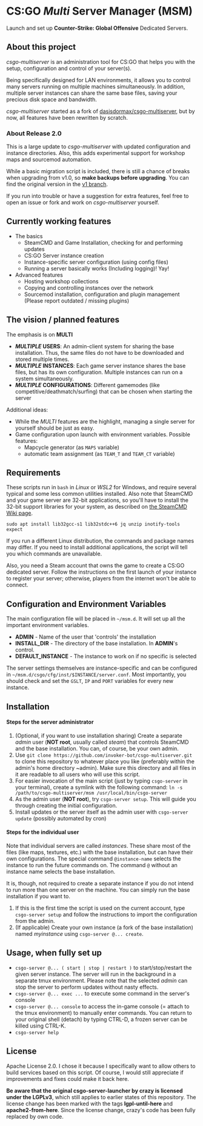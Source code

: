 # CS:GO *Multi* Server Manager (MSM)

Launch and set up **Counter-Strike: Global Offensive** Dedicated Servers.




## About this project

*csgo-multiserver* is an administration tool for CS:GO that helps you with the setup, configuration and control of your server(s).

Being specifically designed for LAN environments, it allows you to control many servers running on multiple machines simultaneously. In addition, multiple server instances can share the same base files, saving your precious disk space and bandwidth.

*csgo-multiserver* started as a fork of [dasisdormax/csgo-multiserver](https://github.com/dasisdormax/csgo-multiserver.git), but by now, all features have been rewritten by scratch.

### About Release 2.0

This is a large update to *csgo-multiserver* with updated configuration and instance directories. Also, this adds experimental support for workshop maps and sourcemod automation.

While a basic migration script is included, there is still a chance of breaks when upgrading from v1.0, so **make backups before upgrading**. You can find the original version in the [v1 branch](https://github.com/dasisdormax/csgo-multiserver/tree/v1).

If you run into trouble or have a suggestion for extra features, feel free to open an issue or fork and work on *csgo-multiserver* yourself.




## Currently working features

* The basics
	* SteamCMD and Game Installation, checking for and performing updates
	* CS:GO Server instance creation
	* Instance-specific server configuration (using config files)
	* Running a server basically works (Including logging)! Yay!
* Advanced features
	* Hosting workshop collections
	* Copying and controlling instances over the network
	* Sourcemod installation, configuration and plugin management (Please report outdated / missing plugins)




## The vision / planned features

The emphasis is on **MULTI**

* **_MULTIPLE_ USERS**: An admin-client system for sharing the base installation. Thus, the same files do not have to be downloaded and stored multiple times.
* **_MULTIPLE_ INSTANCES**: Each game server instance shares the base files, but has its own configuration. Multiple instances can run on a system simultaneously.
* **_MULTIPLE_ CONFIGURATIONS**: Different gamemodes (like competitive/deathmatch/surfing) that can be chosen when starting the server

Additional ideas:

* While the _MULTI_ features are the highlight, managing a single server for yourself should be just as easy.
* Game configuration upon launch with environment variables. Possible features:
	- Mapcycle generator (as `MAPS` variable)
	- automatic team assignment (as `TEAM_T` and `TEAM_CT` variable)




## Requirements

These scripts run in `bash` in _Linux_ or _WSL2_ for Windows, and require several typical and some less common utilities installed. Also note that SteamCMD and your game server are 32-bit applications, so you'll have to install the 32-bit support libraries for your system, as described on [the SteamCMD Wiki page](https://developer.valvesoftware.com/wiki/SteamCMD#Linux).

```
sudo apt install lib32gcc-s1 lib32stdc++6 jq unzip inotify-tools expect
```

If you run a different Linux distribution, the commands and package names may differ. If you need to install additional applications, the script will tell you which commands are unavailable.

Also, you need a Steam account that owns the game to create a CS:GO dedicated server. Follow the instructions on the first launch of your instance to register your server; otherwise, players from the internet won't be able to connect.




## Configuration and Environment Variables

The main configuration file will be placed in `~/msm.d`. It will set up all the important environment variables.

* **ADMIN** - Name of the user that 'controls' the installation
* **INSTALL_DIR** - The directory of the base installation. In **ADMIN**'s control.
* **DEFAULT\_INSTANCE** - The instance to work on if no specific is selected

The server settings themselves are instance-specific and can be configured in `~/msm.d/csgo/cfg/inst/$INSTANCE/server.conf`. Most importantly, you should check and set the `GSLT`, `IP` and `PORT` variables for every new instance.




## Installation

#### Steps for the server administrator

1. (Optional, if you want to use installation sharing) Create a separate _admin_ user (__NOT root__, usually called _steam_) that controls SteamCMD and the base installation. You can, of course, be your own admin.
2. Use `git clone https://github.com/invoker-bot/csgo-multiserver.git` to clone this repository to whatever place you like (preferably within the admin's home directory ~admin). Make sure this directory and all files in it are readable to all users who will use this script.
3. For easier invocation of the main script (just by typing `csgo-server` in your terminal), create a symlink with the following command: `ln -s /path/to/csgo-multiserver/msm /usr/local/bin/csgo-server`
4. As the admin user (__NOT root__), try `csgo-server setup`. This will guide you through creating the initial configuration.
5. Install updates or the server itself as the admin user with `csgo-server update` (possibly automated by cron)
 
#### Steps for the individual user

Note that individual servers are called _instances_. These share most of the files (like maps, textures, etc.) with the base installation, but can have their own configurations. The special command `@instance-name` selects the instance to run the future commands on. The command `@` without an instance name selects the base installation.

It is, though, not required to create a separate instance if you do not intend to run more than one server on the machine. You can simply run the base installation if you want to.

1. If this is the first time the script is used on the current account, type `csgo-server setup` and follow the instructions to import the configuration from the admin.
2. (If applicable) Create your own instance (a fork of the base installation) named _myinstance_ using `csgo-server @... create`.




## Usage, when fully set up

* `csgo-server @... ( start | stop | restart )` to start/stop/restart the given server instance. The server will run in the background in a separate tmux environment. Please note that the selected _admin_ can stop the server to perform updates without nasty effects.
* `csgo-server @... exec ...` to execute some command in the server's console
* `csgo-server @... console` to access the in-game console (= attach to the tmux environment) to manually enter commands. You can return to your original shell (detach) by typing CTRL-D, a frozen server can be killed using CTRL-K.
* `csgo-server help`




## License

Apache License 2.0. I chose it because I specifically want to allow others to build services based on this script. Of course, I would still appreciate if improvements and fixes could make it back here.

__Be aware that the original csgo-server-launcher by crazy is licensed under the LGPLv3__, which still applies to earlier states of this repository. The license change has been marked with the tags __lgpl-until-here__ and __apache2-from-here__. Since the license change, crazy's code has been fully replaced by own code.
